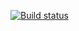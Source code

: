 [![Build status](https://ci.appveyor.com/api/projects/status/s03iuctlneags7wv?svg=true)](https://ci.appveyor.com/project/Averagegithubusername/autohw6-1)
